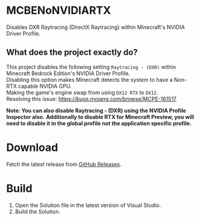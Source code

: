 # MCBENoNVIDIARTX
Disables DXR Raytracing (DirectX Raytracing) within Minecraft's NVIDIA Driver Profile.

## What does the project exactly do?
This project disables the following setting `Raytracing - (DXR)` within Minecraft Bedrock Edition's NVIDIA Driver Profile.  
Disabling this option makes Minecraft detects the system to have a Non-RTX capable NVIDIA GPU.       
Making the game's engine swap from using `DX12 RTX` to `DX12`.     
Resolving this issue: https://bugs.mojang.com/browse/MCPE-161517    

**Note: You can also disable Raytracing - (DXR) using the NVIDIA Profile Inspector also.**
**Additionally to disable RTX for Minecraft Preview, you will need to disable it in the global profile not the application specific profile.**

# Download
Fetch the latest release from [GitHub Releases](https://github.com/Aetopia/MCBENoNVIDIARTX/releases).

# Build
1. Open the Solution file in the latest version of Visual Studio.
2. Build the Solution.
